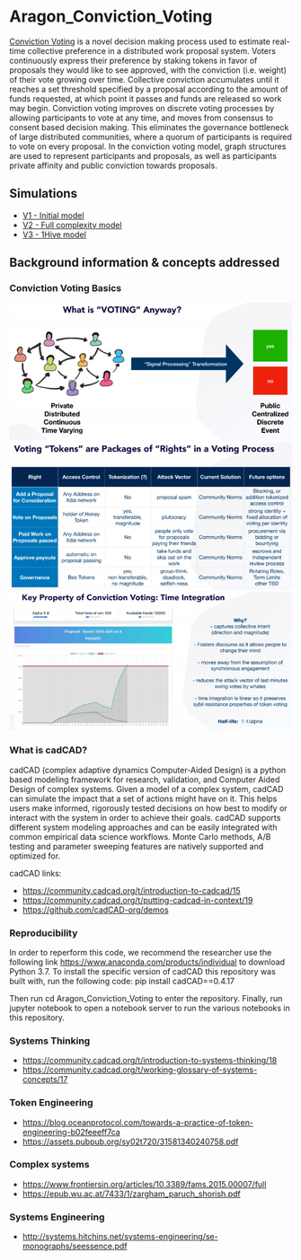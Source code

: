 # Aragon_Conviction_Voting

[Conviction Voting](https://medium.com/commonsstack/conviction-voting-a-novel-continuous-decision-making-alternative-to-governance-62e215ad2b3d) is a novel decision making process used to estimate real-time collective preference in a distributed work proposal system. Voters continuously express their preference by staking tokens in favor of proposals they would like to see approved, with the conviction (i.e. weight) of their vote growing over time. Collective conviction accumulates until it reaches a set threshold specified by a proposal according to the amount of funds requested, at which point it passes and funds are released so work may begin. Conviction voting improves on discrete voting processes by allowing participants to vote at any time, and moves from consensus to consent based decision making. This eliminates the governance bottleneck of large distributed communities, where a quorum of participants is required to vote on every proposal. In the conviction voting model, graph structures are used to represent participants and proposals, as well as participants private affinity and public conviction towards proposals.


## Simulations

* [V1 - Initial model](v1/Aragon_Conviction_Voting_Model.ipynb)
* [V2 - Full complexity model](v2/Aragon_Conviction_Voting_Model.ipynb)
* [V3 - 1Hive model](v3/Aragon_Conviction_Voting_Model.ipynb)


## Background information & concepts addressed

### Conviction Voting Basics
![](images/cv_background_1.PNG)
![](images/cv_background_2.png)
![](images/cv_background_3.png)


### What is cadCAD?
cadCAD (complex adaptive dynamics Computer-Aided Design) is a python based modeling framework for research, validation, and Computer Aided Design of complex systems. Given a model of a complex system, cadCAD can simulate the impact that a set of actions might have on it. This helps users make informed, rigorously tested decisions on how best to modify or interact with the system in order to achieve their goals. cadCAD supports different system modeling approaches and can be easily integrated with common empirical data science workflows. Monte Carlo methods, A/B testing and parameter sweeping features are natively supported and optimized for.

cadCAD links:
* https://community.cadcad.org/t/introduction-to-cadcad/15
* https://community.cadcad.org/t/putting-cadcad-in-context/19
* https://github.com/cadCAD-org/demos

### Reproducibility
In order to reperform this code, we recommend the researcher use the following link https://www.anaconda.com/products/individual to download Python 3.7. To install the specific version of cadCAD this repository was built with, run the following code:
pip install cadCAD==0.4.17

Then run cd Aragon_Conviction_Voting to enter the repository. Finally, run jupyter notebook to open a notebook server to run the various notebooks in this repository.


### Systems Thinking
* https://community.cadcad.org/t/introduction-to-systems-thinking/18
* https://community.cadcad.org/t/working-glossary-of-systems-concepts/17


### Token Engineering

* https://blog.oceanprotocol.com/towards-a-practice-of-token-engineering-b02feeeff7ca
* https://assets.pubpub.org/sy02t720/31581340240758.pdf

### Complex systems

* https://www.frontiersin.org/articles/10.3389/fams.2015.00007/full
* https://epub.wu.ac.at/7433/1/zargham_paruch_shorish.pdf


### Systems Engineering

* http://systems.hitchins.net/systems-engineering/se-monographs/seessence.pdf
